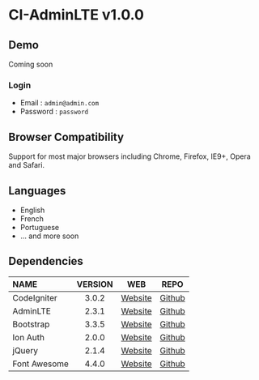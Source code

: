# CI-AdminLTE v1.0.0

## Demo

Coming soon

### Login
 * Email : `admin@admin.com`
 * Password : `password`

## Browser Compatibility
Support for most major browsers including Chrome, Firefox, IE9+, Opera and Safari.

## Languages
  * English
  * French
  * Portuguese
  * ... and more soon
 
## Dependencies
| NAME | VERSION | WEB | REPO |
| :--- | :---: | :---: | :---: |
| CodeIgniter | 3.0.2 | [Website](http://codeigniter.com) | [Github](https://github.com/bcit-ci/CodeIgniter/)
| AdminLTE | 2.3.1 | [Website](https://almsaeedstudio.com) | [Github](https://github.com/almasaeed2010/AdminLTE/)
| Bootstrap | 3.3.5 | [Website](http://getbootstrap.com) | [Github](https://github.com/twbs/bootstrap)
| Ion Auth | 2.0.0 | [Website](http://benedmunds.com/ion_auth) | [Github](https://github.com/benedmunds/CodeIgniter-Ion-Auth)
| jQuery | 2.1.4 | [Website](http://jquery.com) | [Github](https://github.com/jquery/jquery)
| Font Awesome | 4.4.0 | [Website](http://fortawesome.github.io/Font-Awesome/) | [Github](https://github.com/FortAwesome/Font-Awesome)
